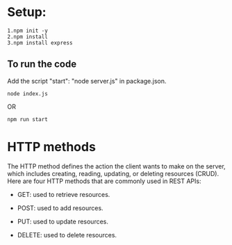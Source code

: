 # Setup:
```
1.npm init -y
2.npm install
3.npm install express
```
## To run the code
Add the script "start": "node server.js" in package.json.
```
node index.js
```
 OR
```
npm run start
```


# HTTP methods

The HTTP method defines the action the client wants to make on the server, which includes creating, reading, updating, or deleting resources (CRUD). 
Here are four HTTP methods that are commonly used in REST APIs:


- GET: used to retrieve resources.

- POST: used to add resources.

- PUT: used to update resources.

- DELETE: used to delete resources.

